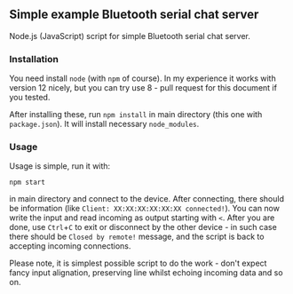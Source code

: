 
## Simple example Bluetooth serial chat server

Node.js (JavaScript) script for simple Bluetooth serial chat server. 

### Installation

You need install `node` (with `npm` of course). In my experience it works with version 12 nicely, but you can try use 8 - pull request for this document if you tested.

After installing these, run `npm install` in main directory (this one with `package.json`). It will install necessary `node_modules`.

### Usage

Usage is simple, run it with:

```
npm start
```

in main directory and connect to the device. After connecting, there should be information (like `Client: XX:XX:XX:XX:XX:XX connected!`). You can now write the input and read incoming as output starting with `<`. After you are done, use `Ctrl`+`C` to exit or disconnect by the other device - in such case there should be `Closed by remote!` message, and the script is back to accepting incoming connections. 

Please note, it is simplest possible script to do the work - don't expect fancy input alignation, preserving line whilst echoing incoming data and so on.
